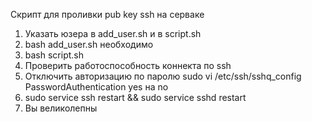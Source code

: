 Скрипт для проливки pub key ssh на серваке 

1) Указать юзера в add_user.sh и в script.sh
2) bash add_user.sh необходимо
3) bash script.sh
4) Проверить работоспособность коннекта по ssh
5) Отключить авторизацию по паролю sudo vi /etc/ssh/sshq_config PasswordAuthentication yes на no
6) sudo service ssh restart && sudo service sshd restart
7) Вы великолепны
